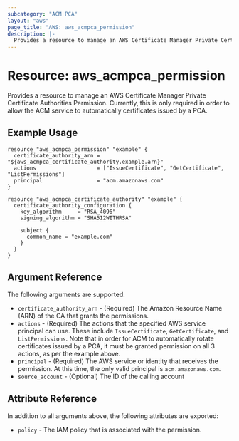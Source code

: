 ```yaml
---
subcategory: "ACM PCA"
layout: "aws"
page_title: "AWS: aws_acmpca_permission"
description: |-
  Provides a resource to manage an AWS Certificate Manager Private Certificate Authorities Permission
---
```


# Resource: aws_acmpca_permission

Provides a resource to manage an AWS Certificate Manager Private Certificate Authorities Permission.
Currently, this is only required in order to allow the ACM service to automatically certificates issued by a PCA.

## Example Usage

```hcl
resource "aws_acmpca_permission" "example" {
  certificate_authority_arn = "${aws_acmpca_certificate_authority.example.arn}"
  actions                   = ["IssueCertificate", "GetCertificate", "ListPermissions"]
  principal                 = "acm.amazonaws.com"
}

resource "aws_acmpca_certificate_authority" "example" {
  certificate_authority_configuration {
    key_algorithm     = "RSA_4096"
    signing_algorithm = "SHA512WITHRSA"

    subject {
      common_name = "example.com"
    }
  }
}
```

## Argument Reference

The following arguments are supported:

* `certificate_authority_arn` - (Required) The Amazon Resource Name (ARN) of the CA that grants the permissions.
* `actions` - (Required) The actions that the specified AWS service principal can use. These include `IssueCertificate`, `GetCertificate`, and `ListPermissions`. Note that in order for ACM to automatically rotate certificates issued by a PCA, it must be granted permission on all 3 actions, as per the example above.
* `principal` - (Required) The AWS service or identity that receives the permission. At this time, the only valid principal is `acm.amazonaws.com`.
* `source_account` - (Optional) The ID of the calling account

## Attribute Reference

In addition to all arguments above, the following attributes are exported:

* `policy` - The IAM policy that is associated with the permission.
